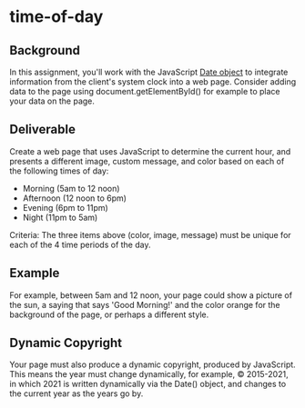 # time-of-day

## Background

In this assignment, you'll work with the JavaScript [Date object](https://www.w3schools.com/jsref/jsref_obj_date.asp) to integrate information from the client's system clock into a web page.  Consider adding data to the page using document.getElementById() for example to place your data on the page.

## Deliverable

Create a web page that uses JavaScript to determine the current hour, and presents a different image, custom message, and color based on each of the following times of day:

* Morning (5am to 12 noon)
* Afternoon (12 noon to 6pm)
* Evening (6pm to 11pm)
* Night (11pm to 5am)

Criteria: The three items above (color, image, message) must be unique for each of the 4 time periods of the day.

## Example

For example, between 5am and 12 noon, your page could show a picture of the sun, a saying that says 'Good Morning!' and the color orange for the background of the page, or perhaps a different style.

## Dynamic Copyright

Your page must also produce a dynamic copyright, produced by JavaScript.  This means the year must change dynamically, for example, © 2015-2021, in which 2021 is written dynamically via the Date() object, and changes to the current year as the years go by.
